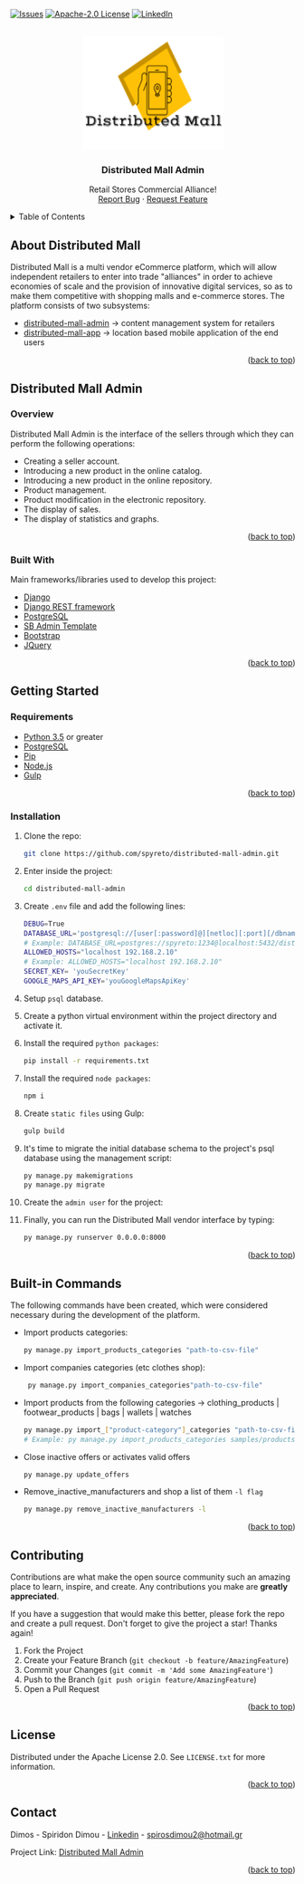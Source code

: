 <div id="top"></div>
<!-- Distributed Mall admin inteface -->

[![Issues][issues-shield]][issues-url]
[![Apache-2.0 License][license-shield]][license-url]
[![LinkedIn][linkedin-shield]][linkedin-url]

<!-- PROJECT LOGO -->
<br />
<div align="center">
  <a href="https://github.com/spyreto">
    <img src="logo.png" alt="Logo" width="250" height="200">
  </a>

  <h3 align="center">Distributed Mall Admin</h3>

  <p align="center">
    Retail Stores Commercial Alliance!
    <br />
    <a href="https://github.com/spyreto/distributed-mall-admin/issues">Report Bug</a>
    ·
    <a href="https://github.com/spyreto/distributed-mall-admin/issues">Request Feature</a>
  </p>
</div>



<!-- TABLE OF CONTENTS -->
<details>
    <summary>Table of Contents</summary>
    <ol>
        <li>
            <a href="#about-the-project">About Distributed Mall</a>
        </li>
        <li>
            <a href="#distributed-mall-admin">Distributed Mall Admin</a>
            <ul>
                <li><a href="#overview">Overview</a></li>
                <li><a href="#built-with">Built With</a></li>
            </ul>
        </li>
        <li>
            <a href="#getting-started">Getting Started</a>
            <ul>
                <li><a href="#requirements">Requirements</a></li>
                <li><a href="#installation">Installation</a></li>
            </ul>
        </li>
        <li><a href="#built-in-commands">Built-in Commands</a></li>
        <li><a href="#contributing">Contributing</a></li>
        <li><a href="#license">License</a></li>
        <li><a href="#contact">Contact</a></li>
    </ol>
</details>


<!-- ABOUT THE DISTRIBUTED MALL -->
## About Distributed Mall

Distributed Mall is a multi vendor eCommerce platform, which will allow independent retailers to enter into trade "alliances" in order to achieve economies of scale and the provision of innovative digital services, so as to make them competitive with shopping malls and e-commerce stores. Τhe platform consists of two subsystems:

* <a href="https://github.com/spyreto/distributed-mall-admin">distributed-mall-admin</a> &rarr; content management system for retailers  
* <a href="https://github.com/spyreto/distributed-mall-app">distributed-mall-app</a> &rarr; location based mobile application of the end users

<p align="right">(<a href="#top">back to top</a>)</p>


## Distributed Mall Admin

### Overview

Distributed Mall Admin is the interface of the sellers through which they can perform the following operations:

* Creating a seller account.
* Introducing a new product in the online catalog.
* Introducing a new product in the online repository.
* Product management.
* Product modification in the electronic repository.
* Τhe display of sales.
* Τhe display of statistics and graphs.

<p align="right">(<a href="#top">back to top</a>)</p>


### Built With

Main frameworks/libraries used to develop this project:

* [Django](https://www.djangoproject.com/)
* [Django REST framework](https://www.django-rest-framework.org/)
* [PostgreSQL](https://www.postgresql.org/)
* [SB Admin Template](https://github.com/StartBootstrap/startbootstrap-sb-admin)
* [Bootstrap](https://getbootstrap.com)
* [JQuery](https://jquery.com)

<p align="right">(<a href="#top">back to top</a>)</p>


<!-- GETTING STARTED -->

## Getting Started

### Requirements

*  [Python 3.5](https://www.python.org/downloads/) or greater
*  [PostgreSQL](https://www.postgresql.org/download/)
*  [Pip](https://pypi.org/project/pip/)
*  [Node.js](https://nodejs.org/en/)
*  [Gulp](https://gulpjs.com/docs/en/getting-started/quick-start)

<p align="right">(<a href="#top">back to top</a>)</p>


### Installation

1. Clone the repo:
   ```sh
   git clone https://github.com/spyreto/distributed-mall-admin.git
   ```
   
2.	Enter inside the project:
    ```sh
    cd distributed-mall-admin
    ```

3.	Create `.env` file and add the following lines:
    ```sh
    DEBUG=True
    DATABASE_URL='postgresql://[user[:password]@][netloc][:port][/dbname][?param1=value1&...]db?'
    # Example: DATABASE_URL=postgres://spyreto:1234@localhost:5432/distributed_mall_db?
    ALLOWED_HOSTS="localhost 192.168.2.10"
    # Example: ALLOWED_HOSTS="localhost 192.168.2.10"
    SECRET_KEY= 'youSecretKey'
    GOOGLE_MAPS_API_KEY='youGoogleMapsApiKey'
    ```

4.	Setup `psql` database.

5.  Create a python virtual environment within the project directory and activate it.

6.  Install the required `python packages`:
    ```sh
    pip install -r requirements.txt
    ```
7.  Install the required `node packages`:
    ```sh
    npm i
    ```    

8. Create `static files` using Gulp: 
    ```sh
    gulp build
    ```   
9.  It's time to migrate the initial database schema to the project's psql database using the management script:
    ```sh
    py manage.py makemigrations
    py manage.py migrate
    ```  
10. Create the `admin user` for the project:

11. Finally, you can run the Distributed Mall vendor interface by typing:
    ```sh
    py manage.py runserver 0.0.0.0:8000
    ``` 

<p align="right">(<a href="#top">back to top</a>)</p>

## Built-in Commands

The following commands have been created, which were considered necessary during the development of the platform.

*   Import products categories:
    ```sh
    py manage.py import_products_categories "path-to-csv-file"
    ```
    
*   Import companies categories (etc clothes shop):
    ```sh
     py manage.py import_companies_categories"path-to-csv-file"
    ```    

*   Import products from the following categories &rarr; clothing_products | footwear_products | bags | wallets | watches
    ```sh
    py manage.py import_["product-category"]_categories "path-to-csv-file"
    # Example: py manage.py import_products_categories samples/products-categories.csv
    ``` 
    
*   Close inactive offers or activates valid offers
    ```sh
    py manage.py update_offers
    ``` 

*   Remove_inactive_manufacturers and shop a list of them  `-l flag`
    ```sh
    py manage.py remove_inactive_manufacturers -l
    ```
    
<p align="right">(<a href="#top">back to top</a>)</p>


<!-- CONTRIBUTING -->
## Contributing

Contributions are what make the open source community such an amazing place to learn, inspire, and create. Any contributions you make are **greatly appreciated**.

If you have a suggestion that would make this better, please fork the repo and create a pull request.
Don't forget to give the project a star! Thanks again!

1. Fork the Project
2. Create your Feature Branch (`git checkout -b feature/AmazingFeature`)
3. Commit your Changes (`git commit -m 'Add some AmazingFeature'`)
4. Push to the Branch (`git push origin feature/AmazingFeature`)
5. Open a Pull Request

<p align="right">(<a href="#top">back to top</a>)</p>


<!-- LICENSE -->
## License

Distributed under the Apache License 2.0. See `LICENSE.txt` for more information.

<p align="right">(<a href="#top">back to top</a>)</p>


<!-- CONTACT -->
## Contact

Dimos - Spiridon Dimou - [Linkedin](https://www.linkedin.com/in/spiridon-dimou-2aa98216b) - spirosdimou2@hotmail.gr

Project Link: [Distributed Mall Admin](https://github.com/spyreto/distributed-mall-admin)

<p align="right">(<a href="#top">back to top</a>)</p>


<!-- MARKDOWN LINKS & IMAGES -->
<!-- https://www.markdownguide.org/basic-syntax/#reference-style-links -->
[issues-shield]:https://img.shields.io/github/issues/spyreto/distributed-mall-admin?style=flat-square
[issues-url]: https://github.com/spyreto/distributed-mall-admin/issues
[license-shield]: https://img.shields.io/github/license/spyreto/distributed-mall-admin?style=flat-square
[license-url]: https://github.com/spyreto/distributed-mall-admin/blob/main/LICENSE
[linkedin-shield]: https://img.shields.io/badge/-LinkedIn-black.svg?style=flat-square&logo=linkedin&colorB=555
[linkedin-url]: https://www.linkedin.com/in/spiridon-dimou-2aa98216b/
